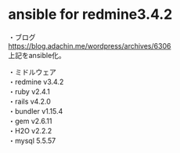 # ansible for redmine3.4.2  

・ブログ  
https://blog.adachin.me/wordpress/archives/6306  
上記をansible化。  

・ミドルウェア  
・redmine v3.4.2  
・ruby v2.4.1  
・rails v4.2.0  
・bundler v1.15.4  
・gem v2.6.11  
・H2O v2.2.2  
・mysql 5.5.57  


